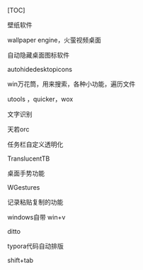 [TOC]

壁纸软件

wallpaper engine，火萤视频桌面



自动隐藏桌面图标软件

autohidedesktopicons



win万花筒，用来搜索，各种小功能，遍历文件

utools ，quicker，wox



文字识别

天若orc



任务栏自定义透明化

TranslucentTB



桌面手势功能

WGestures



记录粘贴复制的功能

windows自带 win+v

ditto





typora代码自动排版

shift+tab